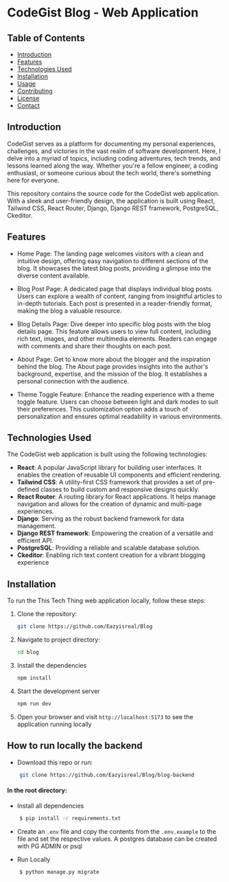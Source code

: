# CodeGist Blog - Web Application


## Table of Contents

- [Introduction](#introduction)
- [Features](#features)
- [Technologies Used](#technologies-used)
- [Installation](#installation)
- [Usage](#usage)
- [Contributing](#contributing)
- [License](#license)
- [Contact](#contact)

## Introduction

CodeGist serves as a platform for documenting my personal experiences, challenges, and victories in the vast realm of software development. Here, I delve into a myriad of topics, including coding adventures, tech trends, and lessons learned along the way. Whether you're a fellow engineer, a coding enthusiast, or someone curious about the tech world, there's something here for everyone.

This repository contains the source code for the CodeGist web application. With a sleek and user-friendly design, the application is built using React, Tailwind CSS, React Router, Django, Django REST framework, PostgreSQL, Ckeditor.

## Features
- Home Page: The landing page welcomes visitors with a clean and intuitive design, offering easy navigation to different sections of the blog. It showcases the latest blog posts, providing a glimpse into the diverse content available.

- Blog Post Page: A dedicated page that displays individual blog posts. Users can explore a wealth of content, ranging from insightful articles to in-depth tutorials. Each post is presented in a reader-friendly format, making the blog a valuable resource.

- Blog Details Page: Dive deeper into specific blog posts with the blog details page. This feature allows users to view full content, including rich text, images, and other multimedia elements. Readers can engage with comments and share their thoughts on each post.

- About Page: Get to know more about the blogger and the inspiration behind the blog. The About page provides insights into the author's background, expertise, and the mission of the blog. It establishes a personal connection with the audience.

- Theme Toggle Feature: Enhance the reading experience with a theme toggle feature. Users can choose between light and dark modes to suit their preferences. This customization option adds a touch of personalization and ensures optimal readability in various environments.

## Technologies Used

The CodeGist web application is built using the following technologies:

- **React**: A popular JavaScript library for building user interfaces. It enables the creation of reusable UI components and efficient rendering.
- **Tailwind CSS**: A utility-first CSS framework that provides a set of pre-defined classes to build custom and responsive designs quickly.
- **React Router**: A routing library for React applications. It helps manage navigation and allows for the creation of dynamic and multi-page experiences.
- **Django**: Serving as the robust backend framework for data management.
- **Django REST framework**: Empowering the creation of a versatile and efficient API.
- **PostgreSQL**: Providing a reliable and scalable database solution.
- **Ckeditor**: Enabling rich text content creation for a vibrant blogging experience


## Installation

To run the This Tech Thing web application locally, follow these steps:

1. Clone the repository:

   ```bash
   git clone https://github.com/Eazyisreal/Blog

2. Navigate to project directory:

    ```bash
    cd blog

3. Install the dependencies

    ```bash
    npm install

4. Start the development server

    ```bash
    npm run dev

5. Open your browser and visit `http://localhost:5173` to see the application running locally



## How to run locally the backend

* Download this repo or run: 
```bash
    git clone https://github.com/Eazyisreal/Blog/blog-backend
```

#### In the root directory:
- Install all dependencies
```bash
    $ pip install -r requirements.txt
```
- Create an `.env` file and copy the contents from the `.env.example` to the file and set the respective values. A postgres database can be created with PG ADMIN or psql

- Run Locally
```bash
    $ python manage.py migrate 
```